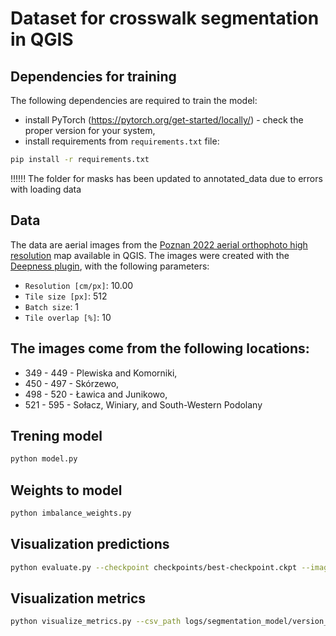 # Dataset for crosswalk segmentation in QGIS

## Dependencies for training

The following dependencies are required to train the model:
- install PyTorch (https://pytorch.org/get-started/locally/) - check the proper version for your system,
- install requirements from `requirements.txt` file:
```bash
pip install -r requirements.txt
```
!!!!!!
The folder for masks has been updated to annotated_data due to errors with loading data

## Data

The data are aerial images from the [Poznan 2022 aerial orthophoto high resolution](https://qms.nextgis.com/geoservices/5693/) map available in QGIS.
The images were created with the [Deepness plugin](https://plugins.qgis.org/plugins/deepness/), with the following parameters:
- `Resolution [cm/px]`: 10.00
- `Tile size [px]`: 512
- `Batch size`: 1
- `Tile overlap [%]`: 10

The images come from the following locations:
- 
- 349 - 449 - Plewiska and Komorniki,
- 450 - 497 - Skórzewo,
- 498 - 520 - Ławica and Junikowo,
- 521 - 595 - Sołacz, Winiary, and South-Western Podolany 
## Trening model
```bash
python model.py
```
## Weights to model
```bash
python imbalance_weights.py
```
## Visualization predictions 
```bash
python evaluate.py --checkpoint checkpoints/best-checkpoint.ckpt --images_dir data/data --masks_dir data/annotated_data/all_in_one --num_samples 5
```
## Visualization metrics
```bash
python visualize_metrics.py --csv_path logs/segmentation_model/version_0/metrics.csv --title_suffix "(Segmentacja wieloklasowa)"
```
